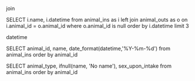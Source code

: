 join


SELECT i.name, i.datetime
from animal_ins as i
left join animal_outs as o
on i.animal_id = o.animal_id
where o.animal_id is null
order by i.datetime
limit 3

datetime


SELECT animal_id, name, date_format(datetime,'%Y-%m-%d')
from animal_ins
order by animal_id


SELECT animal_type, ifnull(name, 'No name'), sex_upon_intake
from animal_ins
order by animal_id